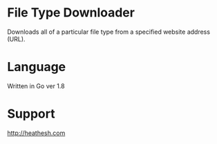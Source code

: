 # File Type Downloader
Downloads all of a particular file type from a specified website address (URL).

# Language

Written in Go ver 1.8

# Support

http://heathesh.com
